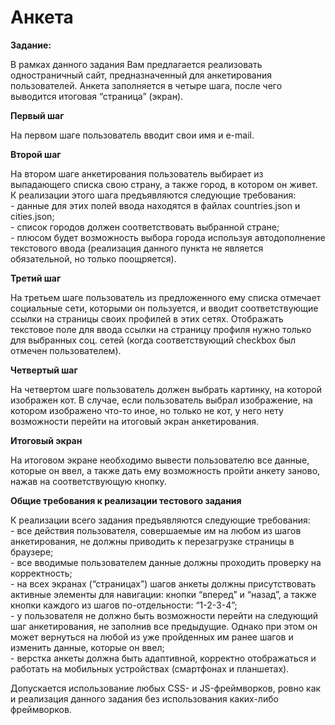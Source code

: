 # Анкета



<b>Задание:</b>

В рамках данного задания Вам предлагается реализовать одностраничный сайт, предназначенный для анкетирования пользователей. Анкета заполняется в четыре шага, после чего выводится итоговая “страница” (экран).

<b>Первый шаг</b>

На первом шаге пользователь вводит свои имя и e-mail.

<b>Второй шаг</b>

На втором шаге анкетирования пользователь выбирает из выпадающего списка свою страну, а также город, в котором он живет.
К реализации этого шага предъявляются следующие требования:
<br>- данные для этих полей ввода находятся в файлах countries.json и cities.json;
<br>- список городов должен соответствовать выбранной стране;
<br>- плюсом будет возможность выбора города используя автодополнение текстового ввода (реализация данного пункта не является обязательной, но только поощряется).

<b>Третий шаг</b>

На третьем шаге пользователь из предложенного ему списка отмечает социальные сети, которыми он пользуется, и вводит соответствующие ссылки на страницы своих профилей в этих сетях. Отображать текстовое поле для ввода ссылки на страницу профиля нужно только для выбранных соц. сетей (когда соответствующий checkbox был отмечен пользователем).

<b>Четвертый шаг</b>

На четвертом шаге пользователь должен выбрать картинку, на которой изображен кот. В случае, если пользователь выбрал изображение, на котором изображено что-то иное, но только не кот, у него нету возможности перейти на итоговый экран анкетирования.

<b>Итоговый экран</b>

На итоговом экране необходимо вывести пользователю все данные, которые он ввел, а также дать ему возможность пройти анкету заново, нажав на соответствующую кнопку.

<b>Общие требования к реализации тестового задания</b>

К реализации всего задания предъявляются следующие требования:
<br>- все действия пользователя, совершаемые им на любом из шагов анкетирования, не должны приводить к перезагрузке страницы в браузере;
<br>- все вводимые пользователем данные должны проходить проверку на корректность;
<br>- на всех экранах (“страницах”) шагов анкеты должны присутствовать активные элементы для навигации: кнопки “вперед” и “назад”, а также кнопки каждого из шагов по-отдельности: “1-2-3-4”;
<br>- у пользователя не должно быть возможности перейти на следующий шаг анкетирования, не заполнив все предыдущие. Однако при этом он может вернуться на любой из уже пройденных им ранее шагов и изменить данные, которые он ввел;
<br>- верстка анкеты должна быть адаптивной, корректно отображаться и работать на мобильных устройствах (смартфонах и планшетах).

Допускается использование любых CSS- и JS-фреймворков, ровно как и реализация данного задания без использования каких-либо фреймворков.
